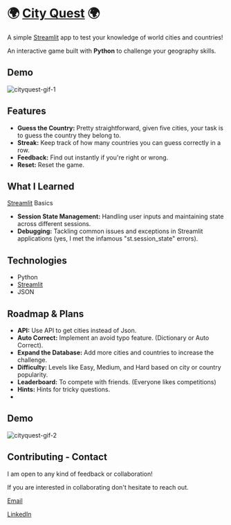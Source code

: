# 🌍 [City Quest](https://cityquest.streamlit.app/) 🌍

A simple [Streamlit](https://streamlit.io) app to test your knowledge of world cities and countries!

An interactive game built with **Python** to challenge your geography skills.

## Demo

![cityquest-gif-1](https://github.com/user-attachments/assets/86f4a54c-8c9f-480d-9a60-9447541afc55)

## Features

- **Guess the Country:** Pretty straightforward, given five cities, your task is to guess the  country they belong to.
- **Streak:** Keep track of how many countries you can guess correctly in a row.
- **Feedback:** Find out instantly if you're right or wrong.
- **Reset:** Reset the game.

## What I Learned

[Streamlit](https://streamlit.io) Basics

- **Session State Management:** Handling user inputs and maintaining state across different sessions.
- **Debugging:** Tackling common issues and exceptions in Streamlit applications (yes, I met the infamous "st.session_state" errors).

## Technologies
- Python
- [Streamlit](https://streamlit.io)
- JSON

## Roadmap & Plans

- **API:** Use API to get cities instead of Json.
- **Auto Correct:** Implement an avoid typo feature. (Dictionary or Auto Correct).
- **Expand the Database:** Add more cities and countries to increase the challenge.
- **Difficulty:** Levels like Easy, Medium, and Hard based on city or country popularity.
- **Leaderboard:** To compete with friends. (Everyone likes competitions)
- **Hints:** Hints for tricky questions.
- 
## Demo

![cityquest-gif-2](https://github.com/user-attachments/assets/ad55e857-0e86-430d-85e9-571b12af80a5)

## Contributing - Contact

I am open to any kind of feedback or collaboration!

If you are interested in collaborating don't hesitate to reach out.

[Email](selcukoner92@gmail.com)

[LinkedIn](https://www.linkedin.com/in/selcukoner/)

